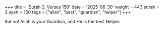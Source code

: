 +++
title = 'Surah 3, Verses 150'
date = '2025-08-30'
weight = 443
surah = 3
ayah = 150
tags = ["allah", "best", "guardian", "helper"]
+++

But no! Allah is your Guardian, and He is the best Helper.